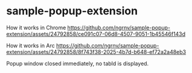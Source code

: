 # sample-popup-extension

How it works in Chrome
https://github.com/ngrnv/sample-popup-extension/assets/24792858/ce091c07-06d8-4507-9051-1b45546f143d

How it works in Arc
https://github.com/ngrnv/sample-popup-extension/assets/24792858/8f743f38-2025-4b7d-b648-ef72a2a48eb3


Popup window closed immediately, no tabId is displayed.

